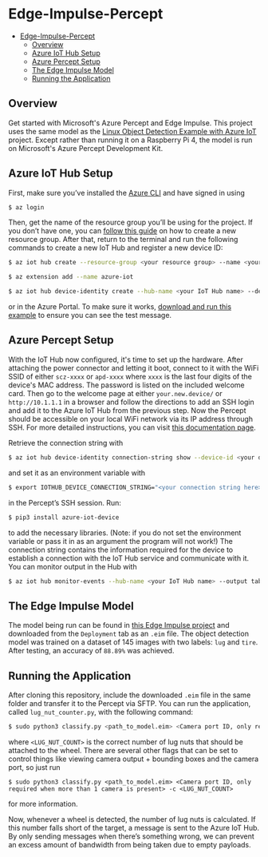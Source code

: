 # Edge-Impulse-Percept

- [Edge-Impulse-Percept](#edge-impulse-percept)
  - [Overview](#overview)
  - [Azure IoT Hub Setup](#azure-iot-hub-setup)
  - [Azure Percept Setup](#azure-percept-setup)
  - [The Edge Impulse Model](#the-edge-impulse-model)
  - [Running the Application](#running-the-application)

## Overview

Get started with Microsoft's Azure Percept and Edge Impulse. This project uses the same model as the [Linux Object Detection Example with Azure IoT](https://github.com/edgeimpulse/example-linux-object-detection-with-azure) project. Except rather than running it on a Raspberry Pi 4, the model is run on Microsoft's Azure Percept Development Kit.

## Azure IoT Hub Setup

First, make sure you’ve installed the [Azure CLI](https://docs.microsoft.com/en-us/cli/azure/install-azure-cli?view=azure-cli-latest) and have signed in using

```bash
$ az login
```

Then, get the name of the resource group you’ll be using for the project. If you don’t have one, you can [follow this guide](https://docs.microsoft.com/en-us/azure/azure-resource-manager/management/manage-resource-groups-portal) on how to create a new resource group. After that, return to the terminal and run the following commands to create a new IoT Hub and register a new device ID:

```bash
$ az iot hub create --resource-group <your resource group> --name <your IoT Hub name>

$ az extension add --name azure-iot

$ az iot hub device-identity create --hub-name <your IoT Hub name> --device-id <your device id>
```

or in the Azure Portal. To make sure it works, [download and run this example](https://github.com/Azure/azure-iot-sdk-python/blob/master/azure-iot-device/samples/simple_send_message.py) to ensure you can see the test message.

## Azure Percept Setup

With the IoT Hub now configured, it's time to set up the hardware. After attaching the power connector and letting it boot, connect to it with the WiFi SSID of either `scz-xxxx` or `apd-xxxx` where `xxxx` is the last four digits of the device's MAC address. The password is listed on the included welcome card. Then go to the welcome page at either `your.new.device/` or `http://10.1.1.1` in a browser and follow the directions to add an SSH login and add it to the Azure IoT Hub from the previous step. Now the Percept should be accessible on your local WiFi network via its IP address through SSH. For more detailed instructions, you can visit [this documentation page](https://docs.microsoft.com/en-us/azure/azure-percept/quickstart-percept-dk-set-up).

Retrieve the connection string with

```bash
$ az iot hub device-identity connection-string show --device-id <your device id> --hub-name <your IoT Hub name>
```

and set it as an environment variable with

```bash
$ export IOTHUB_DEVICE_CONNECTION_STRING="<your connection string here>"
```

in the Percept’s SSH session. Run:

```bash
$ pip3 install azure-iot-device
```

to add the necessary libraries. (Note: if you do not set the environment variable or pass it in as an argument the program will not work!) The connection string contains the information required for the device to establish a connection with the IoT Hub service and communicate with it. You can monitor output in the Hub with

```bash
$ az iot hub monitor-events --hub-name <your IoT Hub name> --output table
```

## The Edge Impulse Model

The model being run can be found in [this Edge Impulse project](https://studio.edgeimpulse.com/public/33006/latest) and downloaded from the `Deployment` tab as an `.eim` file. The object detection model was trained on a dataset of 145 images with two labels: `lug` and `tire`. After testing, an accuracy of `88.89%` was achieved.

## Running the Application

After cloning this repository, include the downloaded `.eim` file in the same folder and transfer it to the Percept via SFTP. You can run the application, called `lug_nut_counter.py`, with the following command:

```bash
$ sudo python3 classify.py <path_to_model.eim> <Camera port ID, only required when more than 1 camera is present> -c <LUG_NUT_COUNT>
```

where `<LUG_NUT_COUNT>` is the correct number of lug nuts that should be attached to the wheel. There are several other flags that can be set to control things like viewing camera output + bounding boxes and the camera port, so just run

```
$ sudo python3 classify.py <path_to_model.eim> <Camera port ID, only required when more than 1 camera is present> -c <LUG_NUT_COUNT>
```

for more information.

Now, whenever a wheel is detected, the number of lug nuts is calculated. If this number falls short of the target, a message is sent to the Azure IoT Hub. By only sending messages when there’s something wrong, we can prevent an excess amount of bandwidth from being taken due to empty payloads.
